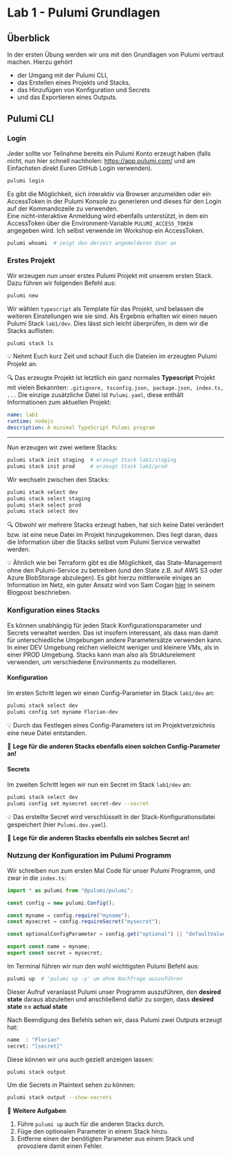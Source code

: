 # Lab 1 - Pulumi Grundlagen

## Überblick

In der ersten Übung werden wir uns mit den Grundlagen von Pulumi vertraut machen. Hierzu gehört

- der Umgang mit der Pulumi CLI,
- das Erstellen eines Projekts und Stacks,
- das Hinzufügen von Konfiguration und Secrets
- und das Exportieren eines Outputs.

## Pulumi CLI

### Login

Jeder sollte vor Teilnahme bereits ein Pulumi Konto erzeugt haben (falls nicht, nun hier schnell nachholen: <https://app.pulumi.com/> und am Einfachsten direkt Euren GitHub Login verwenden).

```bash
pulumi login
```

Es gibt die Möglichkeit, sich interaktiv via Browser anzumelden oder ein AccessToken in der Pulumi Konsole zu generieren und dieses für den Login auf der Kommandozeile zu verwenden.  
Eine nicht-interaktive Anmeldung wird ebenfalls unterstützt, in dem ein AccessToken über die Environment-Variable `PULUMI_ACCESS_TOKEN` angegeben wird. Ich selbst verwende im Workshop ein AccessToken.

```bash
pulumi whoami  # zeigt den derzeit angemeldeten User an
```

### Erstes Projekt

Wir erzeugen nun unser erstes Pulumi Projekt mit unserem ersten Stack. Dazu führen wir folgenden Befehl aus:

```bash
pulumi new
```

Wir wählen `typescript` als Template für das Projekt, und belassen die weiteren Einstellungen wie sie sind. Als Ergebnis erhalten wir einen neuen Pulumi Stack `lab1/dev`.
Dies lässt sich leicht überprüfen, in dem wir die Stacks auflisten:

```bash
pulumi stack ls
```

:bulb: Nehmt Euch kurz Zeit und schaut Euch die Dateien im erzeugten Pulumi Projekt an.

:mag: Das erzeugte Projekt ist letztlich ein ganz normales **Typescript** Projekt mit vielen Bekannten: `.gitignore, tsconfig.json, package.json, index.ts, ...` Die einzige zusätzliche Datei ist `Pulumi.yaml`, diese enthält Informationen zum aktuellen Projekt:

```yaml
name: lab1
runtime: nodejs
description: A minimal TypeScript Pulumi program
```

---

Nun erzeugen wir zwei weitere Stacks:

```bash
pulumi stack init staging  # erzeugt Stack lab1/staging
pulumi stack init prod     # erzeugt Stack lab1/prod
```

Wir wechseln zwischen den Stacks:

```bash
pulumi stack select dev
pulumi stack select staging
pulumi stack select prod
pulumi stack select dev
```

:mag: Obwohl wir mehrere Stacks erzeugt haben, hat sich keine Datei verändert bzw. ist eine neue Datei im Projekt hinzugekommen. Dies liegt daran, dass die Information über die Stacks selbst vom Pulumi Service verwaltet werden.

:bulb: Ähnlich wie bei Terraform gibt es die Möglichkeit, das State-Management ohne den Pulumi-Service zu betreiben (und den State z.B. auf AWS S3 oder Azure BlobStorage abzulegen). Es gibt hierzu mittlerweile einiges an Information im Netz, ein guter Ansatz wird von Sam Cogan [hier](https://samcogan.com/storing-pulumi-state-in-azure/) in seinem Blogpost beschrieben.

### Konfiguration eines Stacks

Es können unabhängig für jeden Stack Konfigurationsparameter und Secrets verwaltet werden. Das ist insofern interessant, als dass man damit für unterschiedliche Umgebungen andere Parametersätze verwenden kann. In einer DEV Umgebung reichen vielleicht weniger und kleinere VMs, als in einer PROD Umgebung. Stacks kann man also als Strukturelement verwenden, um verschiedene Environments zu modellieren.

#### Konfiguration

Im ersten Schritt legen wir einen Config-Parameter im Stack `lab1/dev` an:

```bash
pulumi stack select dev
pulumi config set myname Florian-dev
```

:bulb: Durch das Festlegen eines Config-Parameters ist im Projektverzeichnis eine neue Datei entstanden.

:muscle: **Lege für die anderen Stacks ebenfalls einen solchen Config-Parameter an!**

#### Secrets

Im zweiten Schritt legen wir nun ein Secret im Stack `lab1/dev` an:

```bash
pulumi stack select dev
pulumi config set mysecret secret-dev --secret
```

:bulb: Das erstellte Secret wird verschlüsselt in der Stack-Konfigurationsdatei gespeichert (hier `Pulumi.dev.yaml`).

:muscle: **Lege für die anderen Stacks ebenfalls ein solches Secret an!**

### Nutzung der Konfiguration im Pulumi Programm

Wir schreiben nun zum ersten Mal Code für unser Pulumi Programm, und zwar in die `index.ts`:

```ts
import * as pulumi from "@pulumi/pulumi";

const config = new pulumi.Config();

const myname = config.require("myname");
const mysecret = config.requireSecret("mysecret");

const optionalConfigParameter = config.get("optional") || "defaultValue";

export const name = myname;
export const secret = mysecret;
```

Im Terminal führen wir nun den wohl wichtigsten Pulumi Befehl aus:

```bash
pulumi up  # 'pulumi up -y' um ohne Nachfrage auszuführen
```

Dieser Aufruf veranlasst Pulumi unser Programm auszuführen, den
**desired state**
daraus abzuleiten und anschließend dafür zu sorgen, dass
**desired state == actual state**

Nach Beendigung des Befehls sehen wir, dass Pulumi zwei Outputs erzeugt hat:

```bash
name  : "Florian"
secret: "[secret]"
```

Diese können wir uns auch gezielt anzeigen lassen:

```bash
pulumi stack output
```

Um die Secrets in Plaintext sehen zu können:

```bash
pulumi stack output --show-secrets
```

:muscle: **Weitere Aufgaben**

1. Führe `pulumi up` auch für die anderen Stacks durch.
2. Füge den optionalen Parameter in einem Stack hinzu.
3. Entferne einen der benötigten Parameter aus einem Stack und provoziere damit einen Fehler.
